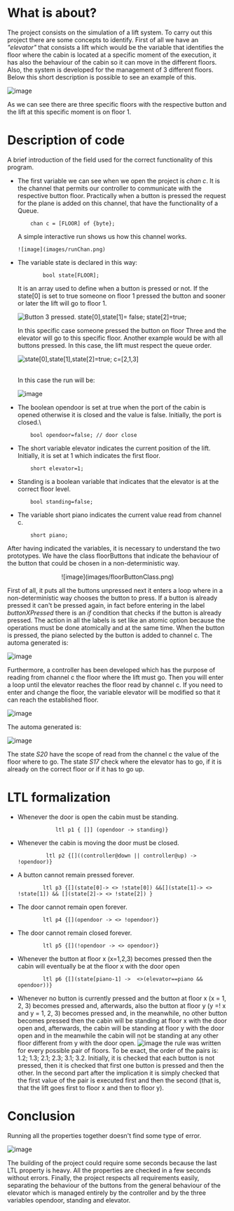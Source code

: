 # What is about?

The project consists on the simulation of a lift system. To carry out
this project there are some concepts to identify. First of all we have
an *"elevator\"* that consists a lift which would be the variable that
identifies the floor where the cabin is located at a specific moment of
the execution, it has also the behaviour of the cabin so it can move in
the different floors. Also, the system is developed for the management
of 3 different floors.
Below this short description is possible to see an example of this.

![image](images/lift_elevatorFirstpicture.png)



As we can see there are three specific floors with the respective button
and the lift at this specific moment is on floor 1.

# Description of code

A brief introduction of the field used for the correct functionality of
this program.

-   The first variable we can see when we open the project is *chan c*.
    It is the channel that permits our controller to communicate with
    the respective button floor. Practically when a button is pressed
    the request for the plane is added on this channel, that have the
    functionality of a Queue.

            chan c = [FLOOR] of {byte};

    A simple interactive run shows us how this channel works.

        ![image](images/runChan.png)

-   The variable state is declared in this way:

                bool state[FLOOR];

    It is an array used to define when a button is pressed or not. If
    the state\[0\] is set to true someone on floor 1 pressed the button
    and sooner or later the lift will go to floor 1.

    ![Button 3 pressed. state\[0\],state\[1\]= false;
    state\[2\]=true;](images/bottonThreePressed.png)

    
    In this specific case someone pressed the button on floor Three and
    the elevator will go to this specific floor.
    Another example would be with all buttons pressed. In this case, the
    lift must respect the queue order.

    ![state\[0\],state\[1\],state\[2\]=true;
    c=\[2,1,3\]](images/allButtonPressed.png)

    \
    In this case the run will be:

    ![image](images/specificRun.png)

-   The boolean opendoor is set at true when the port of the cabin is
    opened otherwise it is closed and the value is false. Initially, the
    port is closed.\

            bool opendoor=false; // door close

-   The short variable elevator indicates the current position of the
    lift. Initially, it is set at 1 which indicates the first floor.

            short elevator=1; 

-   Standing is a boolean variable that indicates that the elevator is
    at the correct floor level.

            bool standing=false;

-   The variable short piano indicates the current value read from
    channel c.

            short piano;

After having indicated the variables, it is necessary to understand the
two prototypes.
We have the class floorButtons that indicate the behaviour of the button
that could be chosen in a non-deterministic way.

<div align="center">
![image](images/floorButtonClass.png)
</div>

First of all, it puts all the buttons unpressed next it enters a loop
where in a non-deterministic way chooses the button to press. If a
button is already pressed it can't be pressed again, in fact before
entering in the label *buttonXPressed* there is an *if* condition that
checks if the button is already pressed.
The action in all the labels is set like an atomic option because the
operations must be done atomically and at the same time.
When the button is pressed, the piano selected by the button is added to
channel c.
The automa generated is:

![image](images/floorAutome.png)

Furthermore, a controller has been developed which has the purpose of
reading from channel c the floor where the lift must go. Then you will
enter a loop until the elevator reaches the floor read by channel c. If
you need to enter and change the floor, the variable elevator will be
modified so that it can reach the established floor.

![image](images/ControllerClass.png)

The automa generated is:

![image](images/controllerAutoma.png)

The state *S20* have the scope of read from the channel c the value of
the floor where to go.
The state *S17* check where the elevator has to go, if it is already on
the correct floor or if it has to go up.

# LTL formalization

-   Whenever the door is open the cabin must be standing.

                    ltl p1 { []] (opendoor -> standing)}

-   Whenever the cabin is moving the door must be closed.

                 ltl p2 {[]((controller@down || controller@up) -> !opendoor)}

-   A button cannot remain pressed forever.

                ltl p3 {[](state[0]-> <> !state[0]) &&[](state[1]-> <> !state[1]) && [](state[2]-> <> !state[2]) }

-   The door cannot remain open forever.

                ltl p4 {[](opendoor -> <> !opendoor)}

-   The door cannot remain closed forever.

                ltl p5 {[](!opendoor -> <> opendoor)}

-   Whenever the button at floor x (x=1,2,3) becomes pressed then the
    cabin will eventually be at the floor x with the door open

                ltl p6 {[](state[piano-1] ->  <>(elevator==piano && opendoor))}

-   Whenever no button is currently pressed and the button at floor x (x
    = 1, 2, 3) becomes pressed and, afterwards, also the button at floor
    y (y =! x and y = 1, 2, 3) becomes pressed and, in the meanwhile, no
    other button becomes pressed then the cabin will be standing at
    floor x with the door open and, afterwards, the cabin will be
    standing at floor y with the door open and in the meanwhile the
    cabin will not be standing at any other floor different from y with
    the door open.
    ![image](images/f1.png)
    the rule was written for every possible pair of floors. To be exact,
    the order of the pairs is: 1.2; 1.3; 2.1; 2.3; 3.1; 3.2.
    Initially, it is checked that each button is not pressed, then it is
    checked that first one button is pressed and then the other. In the
    second part after the implication it is simply checked that the
    first value of the pair is executed first and then the second (that
    is, that the lift goes first to floor x and then to floor y).

# Conclusion

Running all the properties together doesn't find some type of error.

![image](images/f2.png)

The building of the project could require some seconds because the last
LTL property is heavy. All the properties are checked in a few seconds
without errors. Finally, the project respects all requirements easily,
separating the behaviour of the buttons from the general behaviour of
the elevator which is managed entirely by the controller and by the
three variables opendoor, standing and elevator.
